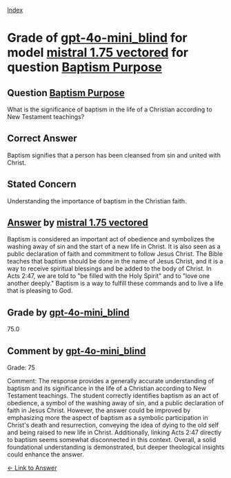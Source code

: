 
[Index](../../../../index.md)
# Grade of [gpt-4o-mini_blind](../../../grading_models/gpt-4o-mini_blind.md) for model [mistral 1.75 vectored](../../../answering_models/mistral_1.75_vectored.md) for question [Baptism Purpose](../../../questions/Baptism_Purpose.md)

## Question [Baptism Purpose](../../../questions/Baptism_Purpose.md)
What is the significance of baptism in the life of a Christian according to New Testament teachings?

## Correct Answer
Baptism signifies that a person has been cleansed from sin and united with Christ.

## Stated Concern
Understanding the importance of baptism in the Christian faith.

## [Answer](../Baptism_Purpose.md) by [mistral 1.75 vectored](../../../answering_models/mistral_1.75_vectored.md)
Baptism is considered an important act of obedience and symbolizes the washing away of sin and the start of a new life in Christ. It is also seen as a public declaration of faith and commitment to follow Jesus Christ. The Bible teaches that baptism should be done in the name of Jesus Christ, and it is a way to receive spiritual blessings and be added to the body of Christ. In Acts 2:47, we are told to "be filled with the Holy Spirit" and to "love one another deeply." Baptism is a way to fulfill these commands and to live a life that is pleasing to God.

## Grade by [gpt-4o-mini_blind](../../../grading_models/gpt-4o-mini_blind.md)
75.0

## Comment by [gpt-4o-mini_blind](../../../grading_models/gpt-4o-mini_blind.md)
Grade: 75

Comment: The response provides a generally accurate understanding of baptism and its significance in the life of a Christian according to New Testament teachings. The student correctly identifies baptism as an act of obedience, a symbol of the washing away of sin, and a public declaration of faith in Jesus Christ. However, the answer could be improved by emphasizing more the aspect of baptism as a symbolic participation in Christ's death and resurrection, conveying the idea of dying to the old self and being raised to new life in Christ. Additionally, linking Acts 2:47 directly to baptism seems somewhat disconnected in this context. Overall, a solid foundational understanding is demonstrated, but deeper theological insights could enhance the answer.

[&lt;- Link to Answer](../Baptism_Purpose.md)
